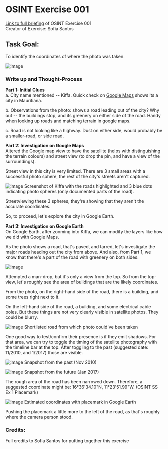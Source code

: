 # OSINT Exercise 001 
[Link to full briefing](https://gralhix.com/list-of-osint-exercises/osint-exercise-001/) of OSINT Exercise 001 </br>
Creator of Exercise: Sofia Santos


## Task Goal:
To identify the coordinates of where the photo was taken.

![image](osint_001_task_photo.jpeg)

### Write up and Thought-Process
**Part 1: Initial Clues** </br>
a. City name mentioned -- Kiffa. 
Quick check on [Google Maps](https://www.google.com/maps/place/Kiffa,+Mauritania/@16.6201938,-11.4283135,14z/data=!3m1!4b1!4m6!3m5!1s0xe8b1f14d26e8c71:0x7799d6879ffe8fc4!8m2!3d16.6258353!4d-11.4055282!16zL20vMGIxeGdr?entry=ttu) shows its a city in Mauritiana. </br>

b. Observations from the photo: shows a road leading out of the city? Why out -- the buildings stop, and its greenery on either side of the road. Handy when looking up roads and matching terrain in google maps. </br>

c. Road is not looking like a highway. Dust on either side, would probably be a smaller-road, or side road. </br>

**Part 2: Investigation on Google Maps** </br>
Altered the Google map view to have the satellite (helps with distinguishing the terrain colours) and street view (to drop the pin, and have a view of the surroundings). 

Street view in this city is very limited. There are 3 small areas with a successful photo sphere, the rest of the city's streets aren't captured. 

![image](ans_pics/osint_001_pic1.png)
Screenshot of Kiffa with the roads highlighted and 3 blue dots indicating photo spheres (only documented parts of the road).

Streetviewing these 3 spheres, they're showing that they aren't the accurate coordinates. 

So, to proceed, let's explore the city in Google Earth. 

**Part 3: Investigation on Google Earth** </br>
On Google Earth, after zooming into Kiffa, we can modify the layers like how we did with Google Maps. 

As the photo shows a road, that's paved, and tarred, let's investigate the major roads heading out the city from above. And also, from Part 1, we know that there's a part of the road with greenery on both sides. 

![image](ans_pics/osint_001_pic2.png)

Attempted a man-drop, but it's only a view from the top. So from the top-view, let's roughly see the area of buildings that are the likely coordinates. 

From the photo, on the right-hand side of the road, there is a building, and some trees right next to it. 

On the left-hand side of the road, a building, and some electrical cable poles. But these things are not very clearly visible in satellite photos. They could be blurry.

![image](ans_pics/osint_001_pic3.png)
Shortlisted road from which photo could've been taken


One good way to test/confirm their presence is if they emit shadows. For that area, we can try to toggle the timing of the satellite photography with the timeline bar at the top. After toggling to the past (suggested date: 11/2010, and 1/2017) those are visible. 

![image](ans_pics/osint_001_pic4.png)
Snapshot from the past (Nov 2010)

![image](ans_pics/osint_001_pic5.png)
Snapshot from the future (Jan 2017)


The rough area of the road has been narrowed down. Therefore, a suggested coordinate might be:
16°36'34.10"N, 11°23'51.99"W. (OSINT SS Ex 1 Placemark)


![image](ans_pics/osint_001_pic6.png)
Estimated coordinates with placemark in Google Earth

Pushing the placemark a little more to the left of the road, as that's roughly where the camera person stood.

### Credits:
Full credits to Sofia Santos for putting together this exercise
















